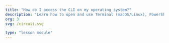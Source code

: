 ```yaml
---
title: "How do I access the CLI on my operating system?"
description: "Learn how to open and use Terminal (macOS/Linux), PowerShell (Windows) or other CLI tools to navigate your system via the command line."
org: 3
svg: /circuit.svg

type: "lesson module"
---
```

